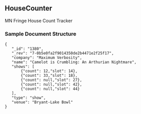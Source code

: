 ## HouseCounter
MN Fringe House Count Tracker

### Sample Document Structure
    {
       "_id": "1380",
       "_rev": "7-0b5e0fa2f9014350de2b4471e2f25f17",
       "company": "Maximum Verbosity",
       "name": "Camelot is Crumbling: An Arthurian Nightmare",
       "shows": [
           {"count": 12,"slot": 14},
           {"count": 33,"slot": 18},
           {"count": null,"slot": 27},
           {"count": null,"slot": 42},
           {"count": null,"slot": 44}
       ],
       "type": "show",
       "venue": "Bryant-Lake Bowl"
    }
